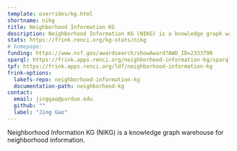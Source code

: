 ```yaml
---
template: overrides/kg.html
shortname: nikg
title: Neighborhood Information KG
description: Neighborhood Information KG (NIKG) is a knowledge graph warehouse for neighborhood information.
stats: https://frink.renci.org/kg-stats/nikg
# homepage: 
funding: https://www.nsf.gov/awardsearch/showAward?AWD_ID=2333790
sparql: https://frink.apps.renci.org/neighborhood-information-kg/sparql
tpf: https://frink.apps.renci.org/ldf/neighborhood-information-kg
frink-options:
  lakefs-repo: neighborhood-information-kg
  documentation-path: neighborhood-kg
contact:
  email: jinggao@purdue.edu
  github: ""
  label: "Jing Gao"
---
```

Neighborhood Information KG (NIKG) is a knowledge graph warehouse for neighborhood information.

